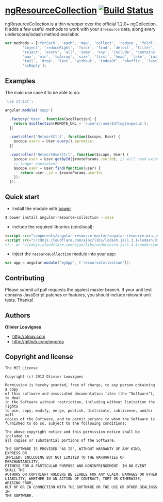 # [ngResourceCollection](http://mgcrea.github.com/angular-resource-collection) [![Build Status](https://secure.travis-ci.org/mgcrea/angular-resource-collection.png?branch=master)](http://travis-ci.org/#!/mgcrea/angular-resource-collection)

ngResourceCollection is a thin wrapper over the official 1.2.0+ [ngCollection](https://github.com/angular/angular.js/blob/master/src/ngResource/resource.js).
It adds a few useful methods to work with your `$resource` data, along every underscore/lodash method available:

``` javascript
var methods = ['forEach', 'each', 'map', 'collect', 'reduce', 'foldl',
        'inject', 'reduceRight', 'foldr', 'find', 'detect', 'filter', 'select',
        'reject', 'every', 'all', 'some', 'any', 'include', 'contains', 'invoke',
        'max', 'min', 'toArray', 'size', 'first', 'head', 'take', 'initial', 'rest',
        'tail', 'drop', 'last', 'without', 'indexOf', 'shuffle', 'lastIndexOf',
        'isEmpty'];
```



## Examples

The main use case it to be able to do:

``` javascript
'use strict';

angular.module('$app')

  .factory('User', function($collection) {
    return $collection(REMOTE_URL + '/users/:userId?login=pocus');
  })

  .controller('NetworkCtrl', function($scope, User) {
    $scope.users = User.query().$promise;
  })

  .controller('NetworkUserCtrl', function($scope, User) {
    $scope.user = User.getById($routeParams.userId); // will used existing data previously fetch by `query()`
    // longer equivalent
    $scope.user = User.find(function(user) {
       return user._id = $routeParams.userId;
    });
  });
```



## Quick start

+ Install the module with [bower](http://bower.io/)

``` bash
$ bower install angular-resource-collection --save
```

+ Include the required libraries (cdn/local):

>
``` html
<script src="components/angular-resource-master/angular-resource.min.js"></script>
<script src="//cdnjs.cloudflare.com/ajax/libs/lodash.js/1.3.1/lodash.min.js"></script>
<!-- or "//cdnjs.cloudflare.com/ajax/libs/underscore.js/1.4.4/underscore-min.js" -->
```

+ Inject the `resourceCollection` module into your app:

>
``` javascript
var app = angular.module('myApp', ['resourceCollection']);
```



## Contributing

Please submit all pull requests the against master branch. If your unit test contains JavaScript patches or features, you should include relevant unit tests. Thanks!



## Authors

**Olivier Louvignes**

+ http://olouv.com
+ http://github.com/mgcrea



## Copyright and license

	The MIT License

	Copyright (c) 2012 Olivier Louvignes

	Permission is hereby granted, free of charge, to any person obtaining a copy
	of this software and associated documentation files (the "Software"), to deal
	in the Software without restriction, including without limitation the rights
	to use, copy, modify, merge, publish, distribute, sublicense, and/or sell
	copies of the Software, and to permit persons to whom the Software is
	furnished to do so, subject to the following conditions:

	The above copyright notice and this permission notice shall be included in
	all copies or substantial portions of the Software.

	THE SOFTWARE IS PROVIDED "AS IS", WITHOUT WARRANTY OF ANY KIND, EXPRESS OR
	IMPLIED, INCLUDING BUT NOT LIMITED TO THE WARRANTIES OF MERCHANTABILITY,
	FITNESS FOR A PARTICULAR PURPOSE AND NONINFRINGEMENT. IN NO EVENT SHALL THE
	AUTHORS OR COPYRIGHT HOLDERS BE LIABLE FOR ANY CLAIM, DAMAGES OR OTHER
	LIABILITY, WHETHER IN AN ACTION OF CONTRACT, TORT OR OTHERWISE, ARISING FROM,
	OUT OF OR IN CONNECTION WITH THE SOFTWARE OR THE USE OR OTHER DEALINGS IN
	THE SOFTWARE.
